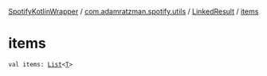 [SpotifyKotlinWrapper](../../index.md) / [com.adamratzman.spotify.utils](../index.md) / [LinkedResult](index.md) / [items](./items.md)

# items

`val items: `[`List`](https://kotlinlang.org/api/latest/jvm/stdlib/kotlin.collections/-list/index.html)`<`[`T`](index.md#T)`>`